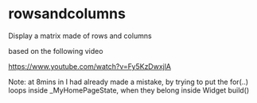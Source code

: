 # rowsandcolumns

Display a matrix made of rows and columns

based on the following video

https://www.youtube.com/watch?v=Fy5KzDwxjlA

Note: at 8mins in I had already made a mistake, by trying to put the for(..) loops
inside _MyHomePageState, when they belong inside Widget build()
